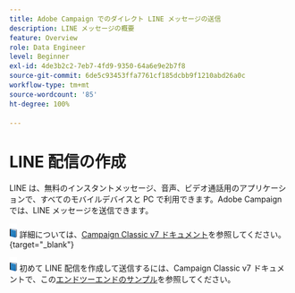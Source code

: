 ```yaml
---
title: Adobe Campaign でのダイレクト LINE メッセージの送信
description: LINE メッセージの概要
feature: Overview
role: Data Engineer
level: Beginner
exl-id: 4de3b2c2-7eb7-4fd9-9350-64a6e9e2b7f8
source-git-commit: 6de5c93453ffa7761cf185dcbb9f1210abd26a0c
workflow-type: tm+mt
source-wordcount: '85'
ht-degree: 100%

---
```


# LINE 配信の作成

LINE は、無料のインスタントメッセージ、音声、ビデオ通話用のアプリケーションで、すべてのモバイルデバイスと PC で利用できます。Adobe Campaign では、LINE メッセージを送信できます。


![](../assets/do-not-localize/book.png) 詳細については、[Campaign Classic v7 ドキュメント](https://experienceleague.adobe.com/docs/campaign-classic/using/sending-messages/line-channel.html?lang=ja)を参照してください。{target=&quot;_blank&quot;}

![](../assets/do-not-localize/book.png) 初めて LINE 配信を作成して送信するには、Campaign Classic v7 ドキュメントで、この[エンドツーエンドのサンプル](https://experienceleague.adobe.com/docs/campaign-classic/using/sending-messages/line-channel.html?lang=ja#example--create-and-send-a-personalized-line-message)を参照してください。
